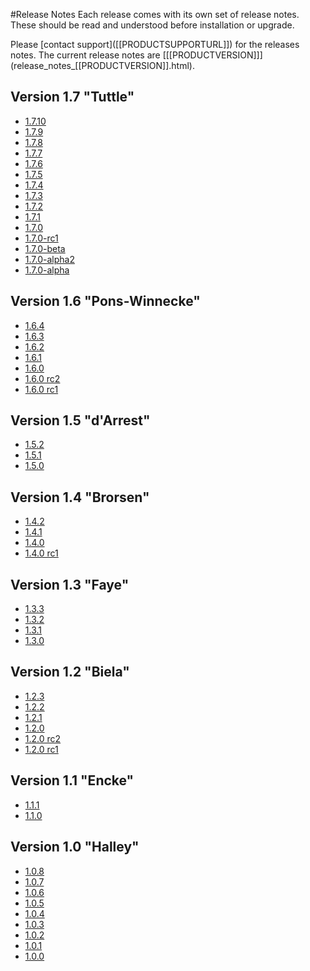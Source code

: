 <!--toc=getting_started-->
#Release Notes
Each release comes with its own set of release notes. These should be read and understood before installation or upgrade.

<white>
Please [contact support]([[PRODUCTSUPPORTURL]]) for the releases notes.
</white>

<nonwhite>
The current release notes are [[[PRODUCTVERSION]]](release_notes_[[PRODUCTVERSION]].html).

## Version 1.7 "Tuttle"
* [1.7.10](release_notes_1.7.10.html)
* [1.7.9](release_notes_1.7.9.html)
* [1.7.8](release_notes_1.7.8.html)
* [1.7.7](release_notes_1.7.7.html)
* [1.7.6](release_notes_1.7.6.html)
* [1.7.5](release_notes_1.7.5.html)
* [1.7.4](release_notes_1.7.4.html)
* [1.7.3](release_notes_1.7.3.html)
* [1.7.2](release_notes_1.7.2.html)
* [1.7.1](release_notes_1.7.1.html)
* [1.7.0](release_notes_1.7.0.html)
* [1.7.0-rc1](release_notes_1.7.0-rc1.html)
* [1.7.0-beta](release_notes_1.7.0-beta.html)
* [1.7.0-alpha2](release_notes_1.7.0-alpha2.html)
* [1.7.0-alpha](release_notes_1.7.0-alpha.html)

## Version 1.6 "Pons-Winnecke"
* [1.6.4](release_notes_1.6.4.html)
* [1.6.3](release_notes_1.6.3.html)
* [1.6.2](release_notes_1.6.2.html)
* [1.6.1](release_notes_1.6.1.html)
* [1.6.0](release_notes_1.6.0.html)
* [1.6.0 rc2](release_notes_1.6.0-rc2.html)
* [1.6.0 rc1](release_notes_1.6.0-rc1.html)

## Version 1.5 "d'Arrest"
* [1.5.2](release_notes_1.5.2.html)
* [1.5.1](release_notes_1.5.1.html)
* [1.5.0](release_notes_1.5.0.html)

## Version 1.4 "Brorsen"
* [1.4.2](release_notes_1.4.2.html)
* [1.4.1](release_notes_1.4.1.html)
* [1.4.0](release_notes_1.4.0.html)
* [1.4.0 rc1](release_notes_1.4.0rc1.html)

## Version 1.3 "Faye"
* [1.3.3](release_notes_1.3.3.html)
* [1.3.2](release_notes_1.3.2.html)
* [1.3.1](release_notes_1.3.1.html)
* [1.3.0](release_notes_1.3.0.html)

## Version 1.2 "Biela"
* [1.2.3](release_notes_1.2.3.html)
* [1.2.2](release_notes_1.2.2.html)
* [1.2.1](release_notes_1.2.1.html)
* [1.2.0](release_notes_1.2.0.html)
* [1.2.0 rc2](release_notes_1.2.0rc2.html)
* [1.2.0 rc1](release_notes_1.2.0rc1.html)

## Version 1.1 "Encke"
* [1.1.1](release_notes_1.1.1.html)
* [1.1.0](release_notes_1.1.0.html)

## Version 1.0 "Halley"
* [1.0.8](release_notes_1.0.8.html)
* [1.0.7](release_notes_1.0.7.html)
* [1.0.6](release_notes_1.0.6.html)
* [1.0.5](release_notes_1.0.5.html)
* [1.0.4](release_notes_1.0.4.html)
* [1.0.3](release_notes_1.0.3.html)
* [1.0.2](release_notes_1.0.2.html)
* [1.0.1](release_notes_1.0.1.html)
* [1.0.0](release_notes_1.0.0.html)
</nonwhite>